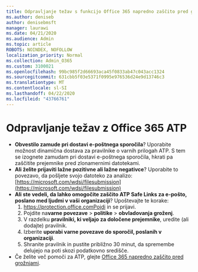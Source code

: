 ```yaml
---
title: Odpravljanje težav s funkcijo Office 365 napredno zaščito pred grožnjami (ATP)
ms.author: deniseb
author: denisebmsft
manager: laurawi
ms.date: 04/21/2020
ms.audience: Admin
ms.topic: article
ROBOTS: NOINDEX, NOFOLLOW
localization_priority: Normal
ms.collection: Admin_O365
ms.custom: 3100021
ms.openlocfilehash: 99bc985f2d66693aca45f0833ab47c043acc1324
ms.sourcegitcommit: 631cbb5f03e5371f0995e976536d24e9d13746c3
ms.translationtype: MT
ms.contentlocale: sl-SI
ms.lasthandoff: 04/22/2020
ms.locfileid: "43766761"
---
```

# <a name="troubleshoot-issues-with-office-365-atp"></a>Odpravljanje težav z Office 365 ATP

- **Obvestilo zamude pri dostavi e-poštnega sporočila**? Uporabite možnost dinamična dostava za pravilnike o varnih prilogah ATP. S tem se izognete zamudam pri dostavi e-poštnega sporočila, hkrati pa zaščitite prejemnike pred zlonamernimi datotekami.
- **Ali želite prijaviti lažne pozitivne ali lažne negativce**? Uporabite to povezavo, da pošljete svojo datoteko za analizo:[https://microsoft.com/wdsi/filesubmission](https://microsoft.com/wdsi/filesubmission)
- **Ali ste vedeli, da lahko omogočite zaščito ATP Safe Links za e-pošto, poslano med ljudmi v vaši organizaciji**? Upoštevajte te korake:
    1. https://protection.office.comPojdi in se prijavi.
    2. Pojdite na**varne povezave** > **politike** >  **obvladovanja groženj**.
    3. V razdelku **pravilniki, ki veljajo za določene prejemnike**, uredite (ali dodajte) pravilnik.
    4. Izberite **uporabi varne povezave do sporočil, poslanih v organizaciji**.
    5. Shranite pravilnik in pustite približno 30 minut, da spremembe delujejo na poti skozi podatkovno središče.
- Če želite več pomoči za ATP, glejte [Office 365 napredno zaščito pred grožnjami](https://docs.microsoft.com/office365/securitycompliance/office-365-atp).